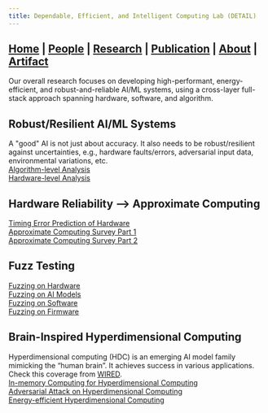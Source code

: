 ```yaml
---
title: Dependable, Efficient, and Intelligent Computing Lab (DETAIL)
---
```

## [Home](./) | [People](./people) | [**Research**](./research) | [Publication](./publication) | [About](./about) | [Artifact](./artifact)
Our overall research focuses on developing high-performant, energy-efficient, and robust-and-reliable AI/ML systems, using a cross-layer full-stack approach spanning hardware, software, and algorithm. 

## Robust/Resilient AI/ML Systems
A "good" AI is not just about accuracy. It also needs to be robust/resilient against uncertainties, e.g., hardware faults/errors, adversarial input data, environmental variations, etc. <br/>
[Algorithm-level Analysis](https://arxiv.org/pdf/2007.06226.pdf) <br/>
[Hardware-level Analysis](http://www.ece.villanova.edu/~xjiao/paper/DT20.pdf) <br/>

## Hardware Reliability --> Approximate Computing
[Timing Error Prediction of Hardware](https://github.com/VU-DETAIL/vu-detail.github.io/blob/master/asset/DEVoT.pdf) <br/>
[Approximate Computing Survey Part 1](https://arxiv.org/abs/2307.11124) <br/>
[Approximate Computing Survey Part 2](https://arxiv.org/abs/2307.11128) <br/>

## Fuzz Testing
[Fuzzing on Hardware](https://github.com/VU-DETAIL/vu-detail.github.io/blob/master/asset/DEVoT.pdf) <br/>
[Fuzzing on AI Models](http://www.ece.villanova.edu/~xjiao/paper/DAC21.pdf) <br/>
[Fuzzing on Software](http://www.ece.villanova.edu/~xjiao/paper/Security19.pdf) <br/>
[Fuzzing on Firmware](http://www.wingtecher.com/themes/WingTecherResearch/assets/papers/EMSOFT20.pdf) <br/>


## Brain-Inspired Hyperdimensional Computing
Hyperdimensional computing (HDC) is an emerging AI model family mimicking the “human brain”. It achieves success in various applications. Check this coverage from [WIRED](https://www.wired.com/story/hyperdimensional-computing-reimagines-artificial-intelligence/).  <br/>
[In-memory Computing for Hyperdimensional Computing](https://arxiv.org/pdf/2311.17852.pdf) <br/>
[Adversarial Attack on Hyperdimensional Computing](https://github.com/VU-DETAIL/vu-detail.github.io/blob/master/asset/TCAD2023_HDTest_.pdf) <br/>
[Energy-efficient Hyperdimensional Computing](https://github.com/VU-DETAIL/vu-detail.github.io/blob/master/asset/DATE2022_HDVolt.pdf) <br/>


<!--
Check this [survey](https://arxiv.org/pdf/2101.02559.pdf). 
* We develop HDC models for various application domains, such as NLP, sensor attack detection, and drug discovery. [DAC'22, ISVLSI'21, RTAS'21, BIBM'22, DATE'23] 
* We develop energy-efficient and robust HDC systems. [ICCAD'22, DATE'22, DAC'21, ASAP'21, ISVLSI'21, TCAD'23] 
-->
